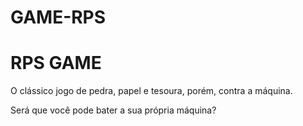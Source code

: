 # GAME-RPS
<h1>RPS GAME</h1>
<p>O clássico jogo de pedra, papel e tesoura, porém, contra a máquina.</p>
<p>Será que você pode bater a sua própria máquina?</p>
